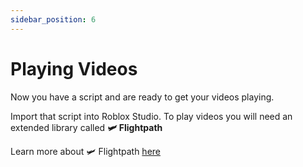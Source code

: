 ```yaml
---
sidebar_position: 6
---
```


# Playing Videos

Now you have a script and are ready to get your videos playing.

Import that script into Roblox Studio. To play videos you will need an extended library called **🛩️ Flightpath**

Learn more about 🛩️ Flightpath [here](/Jetstream/flightpath/intro)
